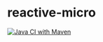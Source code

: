 # reactive-micro
[![Java CI with Maven](https://github.com/ecyamak/reactive-micro/actions/workflows/maven.yml/badge.svg)](https://github.com/ecyamak/reactive-micro/actions/workflows/maven.yml)
